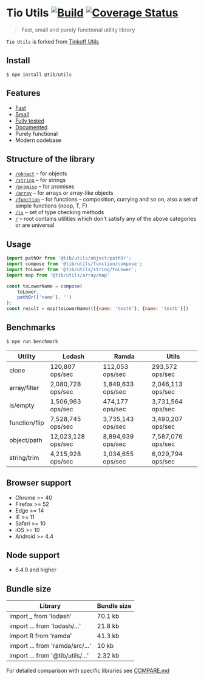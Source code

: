 # Tio Utils [![Build](https://travis-ci.org/tib/utils.svg?branch=master)](https://travis-ci.org/tib/utils) [![Coverage Status](https://coveralls.io/repos/github/tib/utils/badge.svg?branch=master&t=CdowK8)](https://coveralls.io/github/tib/utils?branch=master)

> Fast, small and purely functional utility library

`Tio Utils` is forked from [Tinkoff Utils](https://github.com/TinkoffCreditSystems/utils.js)

## Install
```
$ npm install @tib/utils
```

## Features
- [Fast](#benchmarks)
- [Small](#bundle-size)
- [Fully tested](https://coveralls.io/github/tib/utils)
- [Documented](https://tinkoffcreditsystems.github.io/utils)
- Purely functional
- Modern codebase

## Structure of the library
* [`/object`](https://gitr.net/tib/utils/tree/master/src/object) – for objects
* [`/string`](https://gitr.net/tib/utils/tree/master/src/string) – for strings
* [`/promise`](https://gitr.net/tib/utils/tree/master/src/promise) – for promises
* [`/array`](https://gitr.net/tib/utils/tree/master/src/array) – for arrays or array-like objects
* [`/function`](https://gitr.net/tib/utils/tree/master/src/function) – for functions – composition, currying and so on, also a set of simple functions (noop, T, F)
* [`/is`](https://gitr.net/tib/utils/tree/master/src/is) – set of type checking methods
* [`/`](https://gitr.net/tib/utils/tree/master/src) – root contains utilities which don't satisfy any of the above categories or are universal

## Usage
```js
import pathOr from '@tib/utils/object/pathOr';
import compose from '@tib/utils/function/compose';
import toLower from '@tib/utils/string/toLower';
import map from '@tib/utils/array/map'

const toLowerName = compose(
    toLower,
    pathOr(['name'], '')
);
const result = map(toLowerName)([{name: 'testA'}, {name: 'testb'}])
```

## Benchmarks
```bash
$ npm run benchmark
```

| Utility | Lodash | Ramda | Utils |
| --- | --- | --- | --- |
| clone | 120,807 ops/sec | 112,053 ops/sec | 293,572 ops/sec |
| array/filter | 2,080,728 ops/sec | 1,849,633 ops/sec | 2,046,113 ops/sec |
| is/empty | 1,506,963 ops/sec | 474,177 ops/sec | 3,731,564 ops/sec |
| function/flip | 7,528,745 ops/sec | 3,735,143 ops/sec | 3,490,207 ops/sec |
| object/path | 12,023,128 ops/sec | 8,894,639 ops/sec | 7,587,076 ops/sec |
| string/trim | 4,215,928 ops/sec | 1,034,655 ops/sec | 6,029,794 ops/sec |

## Browser support

- Chrome >= 40
- Firefox >= 52
- Edge >= 14
- IE >= 11
- Safari >= 10
- iOS >= 10
- Android >= 4.4

## Node support
- 6.4.0 and higher

## Bundle size
| Library | Bundle size |
| --- | --- |
| import _ from 'lodash' | 70.1 kb |
| import ... from 'lodash/...' | 21.8 kb |
| import R from 'ramda' | 41.3 kb |
| import ... from 'ramda/src/...' | 10 kb |
| import ... from '@tib/utils/...' | 2.32 kb |

For detailed comparison with specific libraries see [COMPARE.md](https://gitr.net/tib/utils/tree/master/COMPARE.md)
